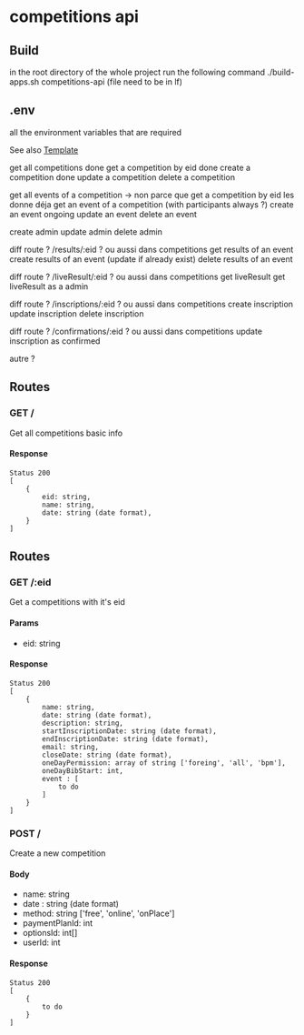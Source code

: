 # competitions api
## Build
in the root directory of the whole project run the following command
./build-apps.sh competitions-api (file need to be in lf)


## .env
all the environment variables that are required

See also [Template](.env.template)




get all competitions        done
get a competition by eid    done
create a competition        done
update a competition
delete a competition

get all events of a competition -> non parce que get a competition by eid les donne déja
get an event of a competition (with participants always ?)
create an event             ongoing
update an event
delete an event

create admin
update admin
delete admin

diff route ? /results/:eid ? ou aussi dans competitions
get results of an event
create results of an event (update if already exist)
delete results of an event

diff route ? /liveResult/:eid ? ou aussi dans competitions
get liveResult 
get liveResult as a admin

diff route ? /inscriptions/:eid ? ou aussi dans competitions
create inscription
update inscription
delete inscription

diff route ? /confirmations/:eid ? ou aussi dans competitions
update inscription as confirmed

autre ?








## Routes
### GET /
Get all competitions basic info
#### Response
```
Status 200
[
    {
        eid: string,
        name: string,
        date: string (date format),
    }
]
```

## Routes
### GET /:eid
Get a competitions with it's eid
#### Params
- eid: string
#### Response
```
Status 200
[
    {
        name: string,
        date: string (date format),
        description: string,
        startInscriptionDate: string (date format),
        endInscriptionDate: string (date format),
        email: string,
        closeDate: string (date format),
        oneDayPermission: array of string ['foreing', 'all', 'bpm'],
        oneDayBibStart: int,
        event : [
            to do
        ]
    }
]
```

### POST /
Create a new competition
#### Body
- name: string
- date : string (date format)
- method: string ['free', 'online', 'onPlace']
- paymentPlanId: int
- optionsId: int[]
- userId: int
#### Response
```
Status 200
[
    {
        to do
    }
]
```







